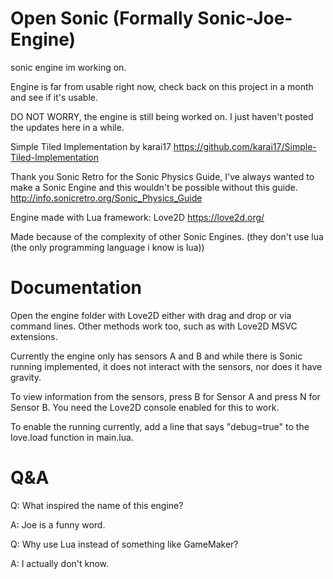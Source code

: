 # Open Sonic (Formally Sonic-Joe-Engine)
sonic engine im working on.

Engine is far from usable right now, check back on this project in a month and see if it's usable.

DO NOT WORRY, the engine is still being worked on. I just haven't posted the updates here in a while.

Simple Tiled Implementation by karai17
https://github.com/karai17/Simple-Tiled-Implementation

Thank you Sonic Retro for the Sonic Physics Guide, I've always wanted to make a Sonic Engine and this wouldn't be possible without this guide.
http://info.sonicretro.org/Sonic_Physics_Guide


Engine made with Lua framework: Love2D
https://love2d.org/

Made because of the complexity of other Sonic Engines. (they don't use lua (the only programming language i know is lua))

# Documentation

Open the engine folder with Love2D either with drag and drop or via command lines. Other methods work too, such as with Love2D MSVC extensions.

Currently the engine only has sensors A and B and while there is Sonic running implemented, it does not interact with the sensors, nor does it have gravity.

To view information from the sensors, press B for Sensor A and press N for Sensor B. You need the Love2D console enabled for this to work.

To enable the running currently, add a line that says "debug=true" to the love.load function in main.lua.

# Q&A

Q: What inspired the name of this engine?

A: Joe is a funny word.


Q: Why use Lua instead of something like GameMaker?

A: I actually don't know.
